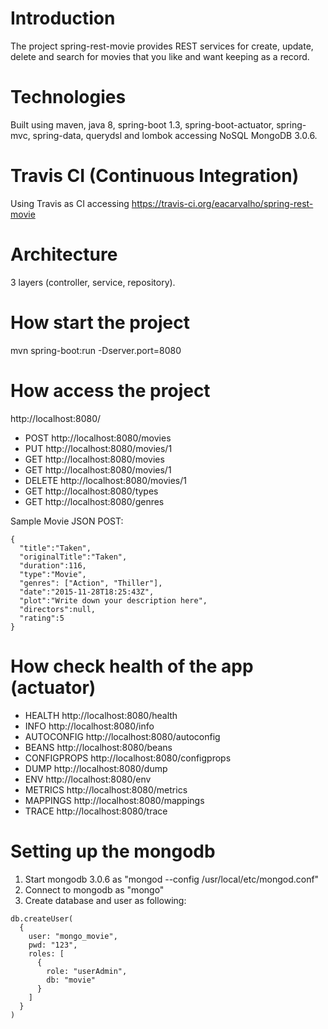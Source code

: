 # Introduction
The project spring-rest-movie provides REST services for create, update, delete and search for movies that you like and want keeping as a record.

# Technologies
Built using maven, java 8, spring-boot 1.3, spring-boot-actuator, spring-mvc, spring-data, querydsl and lombok accessing NoSQL MongoDB 3.0.6. 

# Travis CI (Continuous Integration)
Using Travis as CI accessing https://travis-ci.org/eacarvalho/spring-rest-movie

# Architecture
3 layers (controller, service, repository).

# How start the project
mvn spring-boot:run -Dserver.port=8080

# How access the project
http://localhost:8080/

- POST    http://localhost:8080/movies
- PUT     http://localhost:8080/movies/1
- GET     http://localhost:8080/movies
- GET     http://localhost:8080/movies/1
- DELETE  http://localhost:8080/movies/1
- GET     http://localhost:8080/types
- GET     http://localhost:8080/genres

Sample Movie JSON POST:

```
{
  "title":"Taken",
  "originalTitle":"Taken",
  "duration":116,
  "type":"Movie",
  "genres": ["Action", "Thiller"],
  "date":"2015-11-28T18:25:43Z",
  "plot":"Write down your description here",
  "directors":null,
  "rating":5
}
```

# How check health of the app (actuator)
- HEALTH      http://localhost:8080/health
- INFO        http://localhost:8080/info
- AUTOCONFIG  http://localhost:8080/autoconfig
- BEANS       http://localhost:8080/beans
- CONFIGPROPS http://localhost:8080/configprops
- DUMP        http://localhost:8080/dump
- ENV         http://localhost:8080/env
- METRICS     http://localhost:8080/metrics
- MAPPINGS    http://localhost:8080/mappings
- TRACE       http://localhost:8080/trace 

# Setting up the mongodb
1. Start mongodb 3.0.6 as "mongod --config /usr/local/etc/mongod.conf"
2. Connect to mongodb as "mongo"
3. Create database and user as following:

```
db.createUser(
  {
    user: "mongo_movie",
    pwd: "123",
    roles: [
      {
        role: "userAdmin",
        db: "movie"
      }
    ]
  }
)
```